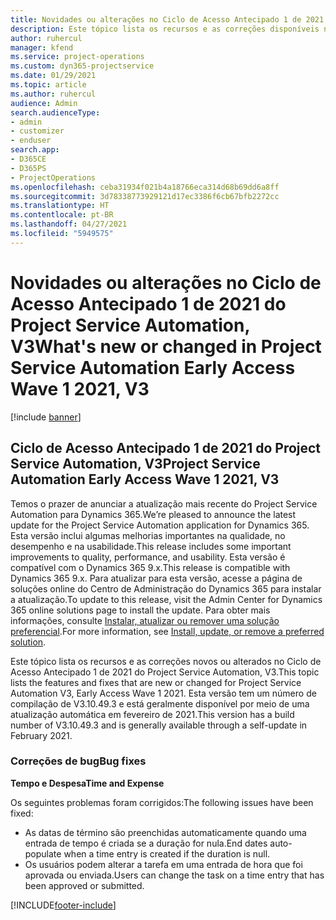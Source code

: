```yaml
---
title: Novidades ou alterações no Ciclo de Acesso Antecipado 1 de 2021 do Project Service Automation, V3
description: Este tópico lista os recursos e as correções disponíveis no Ciclo de Acesso Antecipado 1 de 2021 do Project Service Automation, V3.
author: ruhercul
manager: kfend
ms.service: project-operations
ms.custom: dyn365-projectservice
ms.date: 01/29/2021
ms.topic: article
ms.author: ruhercul
audience: Admin
search.audienceType:
- admin
- customizer
- enduser
search.app:
- D365CE
- D365PS
- ProjectOperations
ms.openlocfilehash: ceba31934f021b4a18766eca314d68b69dd6a8ff
ms.sourcegitcommit: 3d78338773929121d17ec3386f6cb67bfb2272cc
ms.translationtype: HT
ms.contentlocale: pt-BR
ms.lasthandoff: 04/27/2021
ms.locfileid: "5949575"
---
```

# <a name="whats-new-or-changed-in-project-service-automation-early-access-wave-1-2021-v3"></a><span data-ttu-id="e5160-103">Novidades ou alterações no Ciclo de Acesso Antecipado 1 de 2021 do Project Service Automation, V3</span><span class="sxs-lookup"><span data-stu-id="e5160-103">What's new or changed in Project Service Automation Early Access Wave 1 2021, V3</span></span>

[!include [banner](../includes/psa-now-project-operations.md)]

## <a name="project-service-automation-early-access-wave-1-2021-v3"></a><span data-ttu-id="e5160-104">Ciclo de Acesso Antecipado 1 de 2021 do Project Service Automation, V3</span><span class="sxs-lookup"><span data-stu-id="e5160-104">Project Service Automation Early Access Wave 1 2021, V3</span></span>

<span data-ttu-id="e5160-105">Temos o prazer de anunciar a atualização mais recente do Project Service Automation para Dynamics 365.</span><span class="sxs-lookup"><span data-stu-id="e5160-105">We’re pleased to announce the latest update for the Project Service Automation application for Dynamics 365.</span></span> <span data-ttu-id="e5160-106">Esta versão inclui algumas melhorias importantes na qualidade, no desempenho e na usabilidade.</span><span class="sxs-lookup"><span data-stu-id="e5160-106">This release includes some important improvements to quality, performance, and usability.</span></span> <span data-ttu-id="e5160-107">Esta versão é compatível com o Dynamics 365 9.x.</span><span class="sxs-lookup"><span data-stu-id="e5160-107">This release is compatible with Dynamics 365 9.x.</span></span> <span data-ttu-id="e5160-108">Para atualizar para esta versão, acesse a página de soluções online do Centro de Administração do Dynamics 365 para instalar a atualização.</span><span class="sxs-lookup"><span data-stu-id="e5160-108">To update to this release, visit the Admin Center for Dynamics 365 online solutions page to install the update.</span></span> <span data-ttu-id="e5160-109">Para obter mais informações, consulte [Instalar, atualizar ou remover uma solução preferencial](/power-platform/admin/install-remove-preferred-solution).</span><span class="sxs-lookup"><span data-stu-id="e5160-109">For more information, see [Install, update, or remove a preferred solution](/power-platform/admin/install-remove-preferred-solution).</span></span>

<span data-ttu-id="e5160-110">Este tópico lista os recursos e as correções novos ou alterados no Ciclo de Acesso Antecipado 1 de 2021 do Project Service Automation, V3.</span><span class="sxs-lookup"><span data-stu-id="e5160-110">This topic lists the features and fixes that are new or changed for Project Service Automation V3, Early Access Wave 1 2021.</span></span> <span data-ttu-id="e5160-111">Esta versão tem um número de compilação de V3.10.49.3 e está geralmente disponível por meio de uma atualização automática em fevereiro de 2021.</span><span class="sxs-lookup"><span data-stu-id="e5160-111">This version has a build number of V3.10.49.3 and is generally available through a self-update in February 2021.</span></span>


### <a name="bug-fixes"></a><span data-ttu-id="e5160-112">Correções de bug</span><span class="sxs-lookup"><span data-stu-id="e5160-112">Bug fixes</span></span>

<span data-ttu-id="e5160-113">**Tempo e Despesa**</span><span class="sxs-lookup"><span data-stu-id="e5160-113">**Time and Expense**</span></span>

<span data-ttu-id="e5160-114">Os seguintes problemas foram corrigidos:</span><span class="sxs-lookup"><span data-stu-id="e5160-114">The following issues have been fixed:</span></span>

- <span data-ttu-id="e5160-115">As datas de término são preenchidas automaticamente quando uma entrada de tempo é criada se a duração for nula.</span><span class="sxs-lookup"><span data-stu-id="e5160-115">End dates auto-populate when a time entry is created if the duration is null.</span></span>
- <span data-ttu-id="e5160-116">Os usuários podem alterar a tarefa em uma entrada de hora que foi aprovada ou enviada.</span><span class="sxs-lookup"><span data-stu-id="e5160-116">Users can change the task on a time entry that has been approved or submitted.</span></span>


[!INCLUDE[footer-include](../includes/footer-banner.md)]
